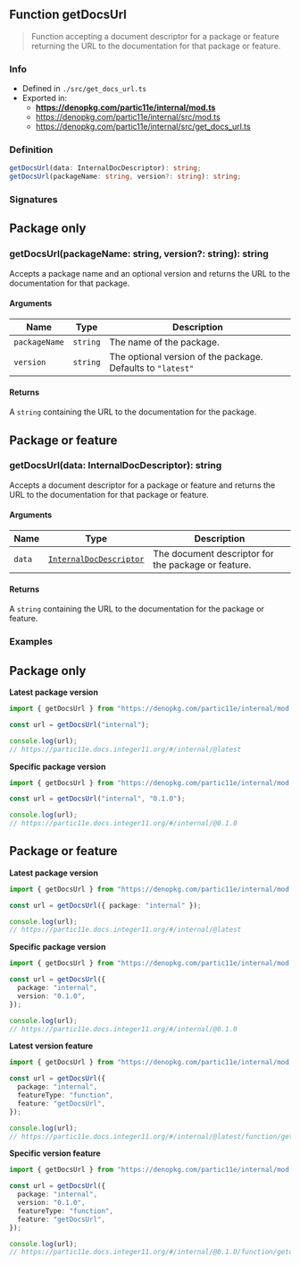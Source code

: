 ## Function getDocsUrl

> Function accepting a document descriptor for a package or feature returning the URL to the documentation for that package or feature.

### Info

* Defined in `./src/get_docs_url.ts`
* Exported in:
  * **https://denopkg.com/partic11e/internal/mod.ts**
  * https://denopkg.com/partic11e/internal/src/mod.ts
  * https://denopkg.com/partic11e/internal/src/get_docs_url.ts

### Definition

```ts
getDocsUrl(data: InternalDocDescriptor): string;
getDocsUrl(packageName: string, version?: string): string;
```

### Signatures

<!-- tabs:start -->

## **Package only**

### getDocsUrl(packageName: string, version?: string): string

Accepts a package name and an optional version and returns the URL to the
documentation for that package.

#### Arguments

| Name | Type | Description |
|------|------|-------------|
| `packageName` | `string` | The name of the package. |
| `version` | `string` | The optional version of the package. Defaults to `"latest"` |

#### Returns

A `string` containing the URL to the documentation for the package.

## **Package or feature**

### getDocsUrl(data: InternalDocDescriptor): string

Accepts a document descriptor for a package or feature and returns the URL to the documentation for that package or feature.

#### Arguments

| Name | Type | Description |
|------|------|-------------|
| `data` | [`InternalDocDescriptor`](../type/InternalDocDescriptor) | The document descriptor for the package or feature. |

#### Returns

A `string` containing the URL to the documentation for the package or feature.

<!-- tabs:end -->

### Examples

<!-- tabs:start -->
## **Package only**

**Latest package version**
```ts
import { getDocsUrl } from "https://denopkg.com/partic11e/internal/mod.ts";

const url = getDocsUrl("internal");

console.log(url);
// https://partic11e.docs.integer11.org/#/internal/@latest
```

**Specific package version**
```ts
import { getDocsUrl } from "https://denopkg.com/partic11e/internal/mod.ts";

const url = getDocsUrl("internal", "0.1.0");

console.log(url);
// https://partic11e.docs.integer11.org/#/internal/@0.1.0
```

## **Package or feature**

**Latest package version**
```ts
import { getDocsUrl } from "https://denopkg.com/partic11e/internal/mod.ts";

const url = getDocsUrl({ package: "internal" });

console.log(url);
// https://partic11e.docs.integer11.org/#/internal/@latest
```

**Specific package version**
```ts
import { getDocsUrl } from "https://denopkg.com/partic11e/internal/mod.ts";

const url = getDocsUrl({
  package: "internal",
  version: "0.1.0",
});

console.log(url);
// https://partic11e.docs.integer11.org/#/internal/@0.1.0
```

**Latest version feature**

```ts
import { getDocsUrl } from "https://denopkg.com/partic11e/internal/mod.ts";

const url = getDocsUrl({
  package: "internal",
  featureType: "function",
  feature: "getDocsUrl",
});

console.log(url);
// https://partic11e.docs.integer11.org/#/internal/@latest/function/getdocsurl
```

**Specific version feature**

```ts
import { getDocsUrl } from "https://denopkg.com/partic11e/internal/mod.ts";

const url = getDocsUrl({
  package: "internal",
  version: "0.1.0",
  featureType: "function",
  feature: "getDocsUrl",
});

console.log(url);
// https://partic11e.docs.integer11.org/#/internal/@0.1.0/function/getdocsurl
```

<!-- tabs:end -->